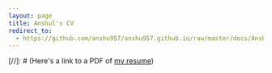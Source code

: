 ```yaml
---
layout: page
title: Anshul's CV
redirect_to:
  - https://github.com/anshu957/anshu957.github.io/raw/master/docs/Anshul_Choudhary.pdf
---
```


[//]: # (Here's a link to a PDF of [my resume](/docs/Anshul_Choudhary.pdf))
